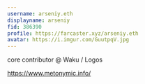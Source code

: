 ```yaml
---
username: arseniy.eth
displayname: arseniy
fid: 386390
profile: https://farcaster.xyz/arseniy.eth
avatar: https://i.imgur.com/GuutpqV.jpg
---
```

core contributor @ Waku / Logos  
  
https://www.metonymic.info/  
